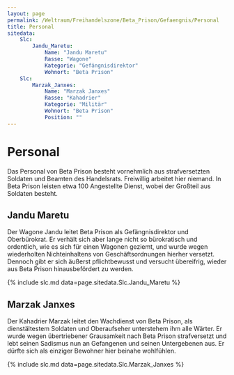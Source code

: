 ```yaml
---
layout: page
permalink: /Weltraum/Freihandelszone/Beta_Prison/Gefaengnis/Personal
title: Personal
sitedata:
    Slc:
        Jandu_Maretu:
            Name: "Jandu Maretu"
            Rasse: "Wagone"
            Kategorie: "Gefängnisdirektor"
            Wohnort: "Beta Prison"
    Slc:
        Marzak_Janxes:
            Name: "Marzak Janxes"
            Rasse: "Kahadrier"
            Kategorie: "Militär"
            Wohnort: "Beta Prison"
            Position: ""
---
```


# Personal

Das Personal von Beta Prison besteht vornehmlich aus strafversetzten Soldaten und Beamten des Handelsrats. Freiwillig arbeitet hier niemand. In Beta Prison leisten etwa 100 Angestellte Dienst, wobei der Großteil aus Soldaten besteht.

## Jandu Maretu

Der Wagone Jandu leitet Beta Prison als Gefängnisdirektor und Oberbürokrat. Er verhält sich aber lange nicht so bürokratisch und ordentlich, wie es sich für einen Wagonen geziemt, und wurde wegen wiederholten Nichteinhaltens von Geschäftsordnungen hierher versetzt. Dennoch gibt er sich äußerst pflichtbewusst und versucht übereifrig, wieder aus Beta Prison hinausbefördert zu werden.

{% include slc.md data=page.sitedata.Slc.Jandu_Maretu %}

## Marzak Janxes

Der Kahadrier Marzak leitet den Wachdienst von Beta Prison, als dienstältestem Soldaten und Oberaufseher unterstehem ihm alle Wärter. Er wurde wegen übertriebener Grausamkeit nach Beta Prison strafversetzt und lebt seinen Sadismus nun an Gefangenen und seinen Untergebenen aus. Er dürfte sich als einziger Bewohner hier beinahe wohlfühlen.

{% include slc.md data=page.sitedata.Slc.Marzak_Janxes %}
